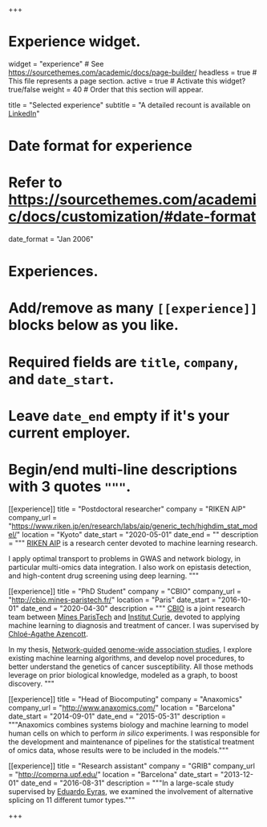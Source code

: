 +++
# Experience widget.
widget = "experience"  # See https://sourcethemes.com/academic/docs/page-builder/
headless = true  # This file represents a page section.
active = true  # Activate this widget? true/false
weight = 40  # Order that this section will appear.

title = "Selected experience"
subtitle = "A detailed recount is available on [LinkedIn](https://www.linkedin.com/in/hclimente/)"

# Date format for experience
#   Refer to https://sourcethemes.com/academic/docs/customization/#date-format
date_format = "Jan 2006"

# Experiences.
#   Add/remove as many `[[experience]]` blocks below as you like.
#   Required fields are `title`, `company`, and `date_start`.
#   Leave `date_end` empty if it's your current employer.
#   Begin/end multi-line descriptions with 3 quotes `"""`.
[[experience]]
  title = "Postdoctoral researcher"
  company = "RIKEN AIP"
  company_url = "https://www.riken.jp/en/research/labs/aip/generic_tech/highdim_stat_model/"
  location = "Kyoto"
  date_start = "2020-05-01"
  date_end = ""
  description = """
  [RIKEN AIP](https://aip.riken.jp/) is a research center devoted to machine learning research.

  I apply optimal transport to problems in GWAS and network biology, in particular multi-omics data integration. I also work on epistasis detection, and high-content drug screening using deep learning.
  """

[[experience]]
  title = "PhD Student"
  company = "CBIO"
  company_url = "http://cbio.mines-paristech.fr/"
  location = "Paris"
  date_start = "2016-10-01"
  date_end = "2020-04-30"
  description = """
  [CBIO](http://cbio.ensmp.fr/) is a joint research team between [Mines ParisTech](https://www.mines-paristech.eu/) and [Institut Curie](https://www.institut-curie.org), devoted to applying machine learning to diagnosis and treatment of cancer. I was supervised by [Chloé-Agathe Azencott](http://cazencott.info/).

  In my thesis, [Network-guided genome-wide association studies](https://www.theses.fr/en/2020PSLEM001), I explore existing machine learning algorithms, and develop novel procedures, to better understand the genetics of cancer susceptibility. All those methods leverage on prior biological knowledge, modeled as a graph, to boost discovery.
  """

[[experience]]
  title = "Head of Biocomputing"
  company = "Anaxomics"
  company_url = "http://www.anaxomics.com/"
  location = "Barcelona"
  date_start = "2014-09-01"
  date_end = "2015-05-31"
  description = """Anaxomics combines systems biology and machine learning to model human cells on which to perform *in silico* experiments. I was responsible for the development and maintenance of pipelines for the statistical treatment of omics data, whose results were to be included in the models."""

[[experience]]
  title = "Research assistant"
  company = "GRIB"
  company_url = "http://comprna.upf.edu/"
  location = "Barcelona"
  date_start = "2013-12-01"
  date_end = "2016-08-31"
  description = """In a large-scale study supervised by [Eduardo Eyras](https://jcsmr.anu.edu.au/people/academics/professor-eduardo-eyras), we examined the involvement of alternative splicing on 11 different tumor types."""

+++

